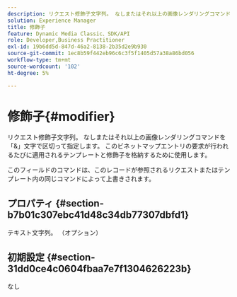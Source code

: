 ```yaml
---
description: リクエスト修飾子文字列。 なしまたはそれ以上の画像レンダリングコマンドを「&」文字で区切って指定します。 このビネットマップエントリの要求が行われるたびに適用されるテンプレートと修飾子を格納するために使用します。
solution: Experience Manager
title: 修飾子
feature: Dynamic Media Classic、SDK/API
role: Developer,Business Practitioner
exl-id: 19b6dd5d-847d-46a2-8138-2b35d2e9b930
source-git-commit: 1ec8b59f442eb96c6c3f5f1405d57a38a86bd056
workflow-type: tm+mt
source-wordcount: '102'
ht-degree: 5%

---
```


# 修飾子{#modifier}

リクエスト修飾子文字列。 なしまたはそれ以上の画像レンダリングコマンドを「&amp;」文字で区切って指定します。 このビネットマップエントリの要求が行われるたびに適用されるテンプレートと修飾子を格納するために使用します。

このフィールドのコマンドは、このレコードが参照されるリクエストまたはテンプレート内の同じコマンドによって上書きされます。

## プロパティ {#section-b7b01c307ebc41d48c34db77307dbfd1}

テキスト文字列。 （オプション）

## 初期設定 {#section-31dd0ce4c0604fbaa7e7f1304626223b}

なし
